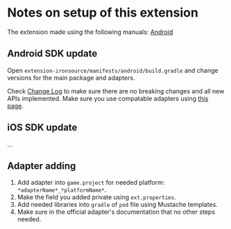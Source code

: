 # Notes on setup of this extension

The extension made using the following manuals:
[Android](https://developers.is.com/ironsource-mobile/android/android-sdk/)

## Android SDK update

Open `extension-ironsource/manifests/android/build.gradle` and change versions for the main package and adapters.

Check [Change Log](https://developers.is.com/ironsource-mobile/android/sdk-change-log/) to make sure there are no breaking changes and all new APIs implemented. Make sure you use compatable adapters using [this page](https://developers.is.com/ironsource-mobile/android/mediation-networks-android/).

## iOS SDK update

...

## Adapter adding

1. Add adapter into `game.project` for needed platform: `*adapterName*_*platformName*`.
2. Make the field you added private using `ext.properties`.
3. Add needed libraries into `gradle` of `pod` file using Mustache templates.
4. Make sure in the official adapter's documentation that no other steps needed.

